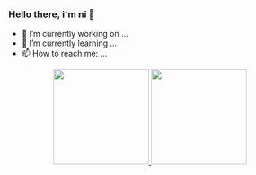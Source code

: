 ### Hello there, i'm ni 👋

- 🔭 I’m currently working on ...
- 🌱 I’m currently learning ...
- 📫 How to reach me: ...

<div align="center">
  <a href="https://github.com/ProbablyNi">
  <img height="170em" src="https://github-readme-stats.vercel.app/api?username=ProbablyNi&show_icons=true&theme=tokyonight&include_all_commits=true&count_private=true"/>
  <img height="170em" src="https://github-readme-stats.vercel.app/api/top-langs/?username=ProbablyNi&layout=compact&langs_count=7&theme=tokyonight"/>
</div>
